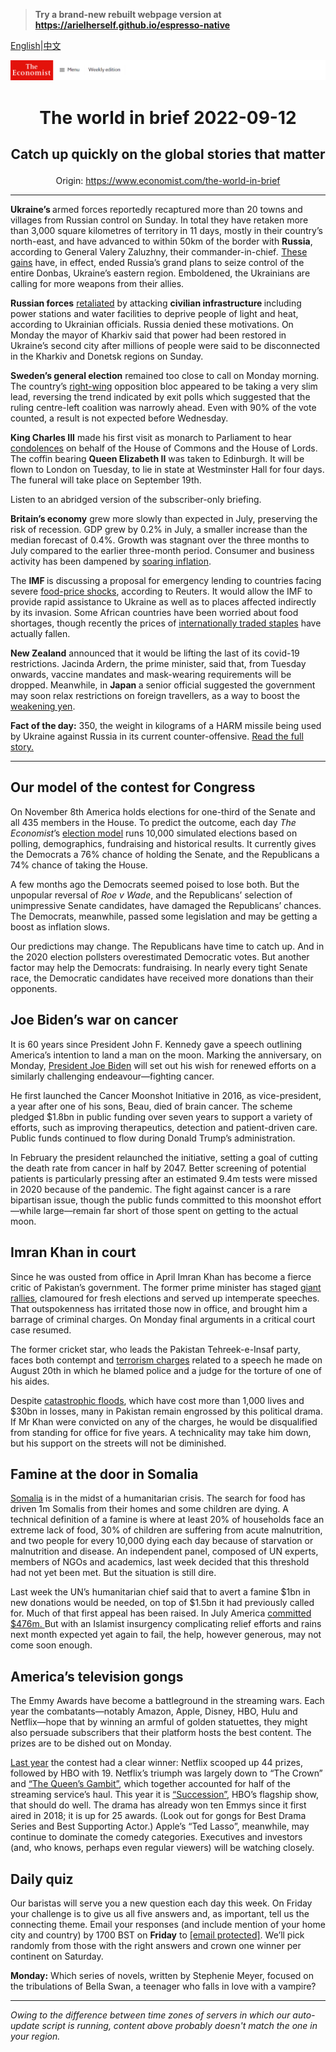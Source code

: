 > **Try a brand-new rebuilt webpage version at https://arielherself.github.io/espresso-native**

[English](https://github.com/arielherself/espresso/blob/main/README.md)|[中文](https://github-com.translate.goog/arielherself/espresso/blob/main/README.md?_x_tr_sl=en&_x_tr_tl=zh-CN&_x_tr_hl=zh-CN&_x_tr_pto=wapp)



![The Economist](menubar.png)

# <p align="center">The world in brief 2022-09-12</p>

## <p align="center">Catch up quickly on the global stories that matter</p>

<p align="center">Origin: <a href="https://www.economist.com/the-world-in-brief">https://www.economist.com/the-world-in-brief</a><hr>

<strong>Ukraine’s </strong>armed forces reportedly recaptured more than 20 towns and villages from Russian control on Sunday. In total they have retaken more than 3,000 square kilometres of territory in 11 days, mostly in their country’s north-east, and have advanced to within 50km of the border with <strong>Russia</strong>, according to General Valery Zaluzhny, their commander-in-chief<em>.</em> [These gains](https://www.economist.com/europe/2022/09/09/ukraine-seizes-the-initiative-in-the-east) have, in effect, ended Russia’s grand plans to seize control of the entire Donbas, Ukraine’s eastern region. Emboldened, the Ukrainians are calling for more weapons from their allies.

<strong>Russian forces</strong> [retaliated](https://www.economist.com/europe/2022/09/11/is-russia-on-the-run) by attacking <strong>civilian infrastructure </strong>including power stations and water facilities to deprive people of light and heat, according to Ukrainian officials. Russia denied these motivations. On Monday the mayor of Kharkiv said that power had been restored in Ukraine’s second city after millions of people were said to be disconnected in the Kharkiv and Donetsk regions on Sunday.

<strong>Sweden’s general election</strong> remained too close to call on Monday morning. The country’s [right-wing](https://www.economist.com/europe/2020/11/26/how-long-will-swedens-nationalists-be-excluded-from-power) opposition bloc appeared to be taking a very slim lead, reversing the trend indicated by exit polls which suggested that the ruling centre-left coalition was narrowly ahead. Even with 90% of the vote counted, a result is not expected before Wednesday.

<strong>King Charles III</strong> made his first visit as monarch to Parliament to hear [condolences](https://www.economist.com/leaders/2022/09/08/the-death-of-elizabeth-ii-marks-the-end-of-an-era) on behalf of the House of Commons and the House of Lords. The coffin bearing <strong>Queen Elizabeth II</strong> was taken to Edinburgh. It will be flown to London on Tuesday, to lie in state at Westminster Hall for four days. The funeral will take place on September 19th.

Listen to an abridged version of the subscriber-only briefing.

<strong>Britain’s economy</strong> grew more slowly than expected in July, preserving the risk of recession. GDP grew by 0.2% in July, a smaller increase than the median forecast of 0.4%. Growth was stagnant over the three months to July compared to the earlier three-month period. Consumer and business activity has been dampened by [soaring inflation](https://www.economist.com/britain/2022/08/11/britains-economy-is-taking-a-drubbing).

The <strong>IMF </strong>is discussing a proposal for emergency lending to countries facing severe [food-price shocks](https://www.economist.com/leaders/2022/05/19/the-coming-food-catastrophe), according to Reuters. It would allow the IMF to provide rapid assistance to Ukraine as well as to places affected indirectly by its invasion. Some African countries have been worried about food shortages, though recently the prices of [internationally traded staples](https://www.economist.com/finance-and-economics/2022/08/22/against-expectations-global-food-prices-have-tumbled) have actually fallen.

<strong>New Zealand</strong> announced that it would be lifting the last of its covid-19 restrictions. Jacinda Ardern, the prime minister, said that, from Tuesday onwards, vaccine mandates and mask-wearing requirements will be dropped. Meanwhile, in <strong>Japan </strong>a senior official suggested the government may soon relax restrictions on foreign travellers, as a way to boost the [weakening yen](https://www.economist.com/finance-and-economics/2022/02/26/the-many-virtues-of-the-yen-the-rich-worlds-cheapest-currency).

<strong>Fact of the day:</strong> 350, the weight in kilograms of a HARM missile being used by Ukraine against Russia in its current counter-offensive. [Read the full story.](https://www.economist.com/the-economist-explains/2022/09/11/what-are-harm-the-air-to-surface-missiles-destroying-russian-air-defence-radar)

----------

## Our model of the contest for Congress

On November 8th America holds elections for one-third of the Senate and all 435 members in the House. To predict the outcome, each day <em>The Economist</em>’s [election model](https://www.economist.com/interactive/us-midterms-2022/forecast/senate) runs 10,000 simulated elections based on polling, demographics, fundraising and historical results. It currently gives the Democrats a 76% chance of holding the Senate, and the Republicans a 74% chance of taking the House. 

A few months ago the Democrats seemed poised to lose both. But the unpopular reversal of <em>Roe v Wade</em>, and the Republicans’ selection of unimpressive Senate candidates, have damaged the Republicans’ chances. The Democrats, meanwhile, passed some legislation and may be getting a boost as inflation slows. 

Our predictions may change. The Republicans have time to catch up. And in the 2020 election pollsters overestimated Democratic votes. But another factor may help the Democrats: fundraising. In nearly every tight Senate race, the Democratic candidates have received more donations than their opponents.

## Joe Biden’s war on cancer

It is 60 years since President John F. Kennedy gave a speech outlining America’s intention to land a man on the moon. Marking the anniversary, on Monday, [President Joe Biden](https://www.economist.com/briefing/2020/07/04/joe-biden-has-a-good-chance-of-becoming-a-surprisingly-activist-president) will set out his wish for renewed efforts on a similarly challenging endeavour—fighting cancer.

He first launched the Cancer Moonshot Initiative in 2016, as vice-president, a year after one of his sons, Beau, died of brain cancer. The scheme pledged $1.8bn in public funding over seven years to support a variety of efforts, such as improving therapeutics, detection and patient-driven care. Public funds continued to flow during Donald Trump’s administration.

In February the president relaunched the initiative, setting a goal of cutting the death rate from cancer in half by 2047. Better screening of potential patients is particularly pressing after an estimated 9.4m tests were missed in 2020 because of the pandemic. The fight against cancer is a rare bipartisan issue, though the public funds committed to this moonshot effort—while large—remain far short of those spent on getting to the actual moon.

## Imran Khan in court

Since he was ousted from office in April Imran Khan has become a fierce critic of Pakistan’s government. The former prime minister has staged [giant rallies](https://www.economist.com/1843/2022/08/25/on-the-comeback-trail-with-imran-khan), clamoured for fresh elections and served up intemperate speeches. That outspokenness has irritated those now in office, and brought him a barrage of criminal charges. On Monday final arguments in a critical court case resumed.  
  
 The former cricket star, who leads the Pakistan Tehreek-e-Insaf party, faces both contempt and [terrorism charges](https://www.economist.com/asia/2022/08/25/pakistans-government-wields-anti-terror-laws-against-imran-khan) related to a speech he made on August 20th in which he blamed police and a judge for the torture of one of his aides. 

Despite [catastrophic floods](https://www.economist.com/asia/2022/08/30/pakistan-has-been-hit-by-its-worst-floods-in-recent-memory), which have cost more than 1,000 lives and $30bn in losses, many in Pakistan remain engrossed by this political drama. If Mr Khan were convicted on any of the charges, he would be disqualified from standing for office for five years. A technicality may take him down, but his support on the streets will not be diminished.

## Famine at the door in Somalia

[Somalia](https://www.economist.com/middle-east-and-africa/2022/07/25/somalia-is-on-the-brink-of-starvation) is in the midst of a humanitarian crisis. The search for food has driven 1m Somalis from their homes and some children are dying. A technical definition of a famine is where at least 20% of households face an extreme lack of food, 30% of children are suffering from acute malnutrition, and two people for every 10,000 dying each day because of starvation or malnutrition and disease. An independent panel, composed of UN experts, members of NGOs and academics, last week decided that this threshold had not yet been met. But the situation is still dire. 

Last week the UN’s humanitarian chief said that to avert a famine $1bn in new donations would be needed, on top of $1.5bn it had previously called for. Much of that first appeal has been raised. In July America [committed $476m. ](https://www.economist.com/leaders/2022/07/28/somalia-needs-urgent-help-to-avert-a-catastrophic-famine)But with an Islamist insurgency complicating relief efforts and rains next month expected yet again to fail, the help, however generous, may not come soon enough.

## America’s television gongs

The Emmy Awards have become a battleground in the streaming wars. Each year the combatants—notably Amazon, Apple, Disney, HBO, Hulu and Netflix—hope that by winning an armful of golden statuettes, they might also persuade subscribers that their platform hosts the best content. The prizes are to be dished out on Monday.

[Last year](https://www.economist.com/prospero/2020/09/21/despite-a-changed-television-landscape-the-emmys-had-a-familiar-feel) the contest had a clear winner: Netflix scooped up 44 prizes, followed by HBO with 19. Netflix’s triumph was largely down to “The Crown” and [“The Queen’s Gambit”](https://www.economist.com/graphic-detail/2020/11/13/the-queens-gambit-is-right-young-chess-stars-always-usurp-the-old), which together accounted for half of the streaming service’s haul. This year it is [“Succession”](https://www.economist.com/culture/2021/10/29/the-success-of-succession-proves-the-virtue-of-hateful-characters), HBO’s flagship show, that should do well. The drama has already won ten Emmys since it first aired in 2018; it is up for 25 awards. (Look out for gongs for Best Drama Series and Best Supporting Actor.) Apple’s “Ted Lasso”, meanwhile, may continue to dominate the comedy categories. Executives and investors (and, who knows, perhaps even regular viewers) will be watching closely.

## Daily quiz

Our baristas will serve you a new question each day this week. On Friday your challenge is to give us all five answers and, as important, tell us the connecting theme. Email your responses (and include mention of your home city and country) by 1700 BST on <strong>Friday</strong> to [<span class="__cf_email__" data-cfemail="5504203c2f102625273026263a1530363a3b3a383c26217b363a38">[email&#160;protected]</span>](https://mail.google.com/mail/?view=cm&amp;fs=1&amp;tf=1&amp;to=QuizEspresso@economist.com). We’ll pick randomly from those with the right answers and crown one winner per continent on Saturday.  
  
<strong>Monday:</strong> Which series of novels, written by Stephenie Meyer, focused on the tribulations of Bella Swan, a teenager who falls in love with a vampire?

----------

*Owing to the difference between time zones of servers in which our auto-update script is running, content above probably doesn't match the one in your region.*

